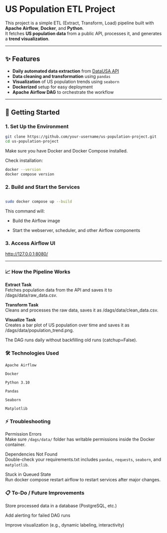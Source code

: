 # US Population ETL Project

This project is a simple ETL (Extract, Transform, Load) pipeline built with **Apache Airflow**, **Docker**, and **Python**.  
It fetches **US population data** from a public API, processes it, and generates a **trend visualization**.

---

## ✨ Features

- **Daily automated data extraction** from [DataUSA API](https://datausa.io/api/data?drilldowns=Nation&measures=Population)
- **Data cleaning and transformation** using `pandas`
- **Visualization** of US population trends using `seaborn`
- **Dockerized** setup for easy deployment
- **Apache Airflow DAG** to orchestrate the workflow

---

## 🚀 Getting Started


### 1. Set Up the Environment
```bash
git clone https://github.com/your-username/us-population-project.git
cd us-population-project
```
Make sure you have Docker and Docker Compose installed.

Check installation:
```bash
docker --version
docker compose version
```
### 2. Build and Start the Services
```bash

sudo docker compose up --build
```

This command will:

- Build the Airflow image

- Start the webserver, scheduler, and other Airflow components

### 3. Access Airflow UI

http://127.0.0.1:8080/

---


### 📈 How the Pipeline Works

**Extract Task**<br> 
Fetches population data from the API and saves it to /dags/data/raw_data.csv.



**Transform Task**<br>
Cleans and processes the raw data, saves it as /dags/data/clean_data.csv.



**Visualize Task**<br>
Creates a bar plot of US population over time and saves it as /dags/data/population_trend.png.

The DAG runs daily without backfilling old runs (catchup=False).


### 🛠 Technologies Used

`Apache Airflow`

`Docker`

`Python 3.10`

`Pandas`

`Seaborn`

`Matplotlib`

### ⚡ Troubleshooting
Permission Errors <br>
Make sure `/dags/data/` folder has writable permissions inside the Docker container.

Dependencies Not Found<br>
Double-check your requirements.txt includes `pandas`, `requests`, `seaborn`, and `matplotlib`.

Stuck in Queued State<br>
Run docker compose restart airflow to restart services after major changes.

### 📋 To-Do / Future Improvements

Store processed data in a database (PostgreSQL, etc.)

Add alerting for failed DAG runs

Improve visualization (e.g., dynamic labeling, interactivity)